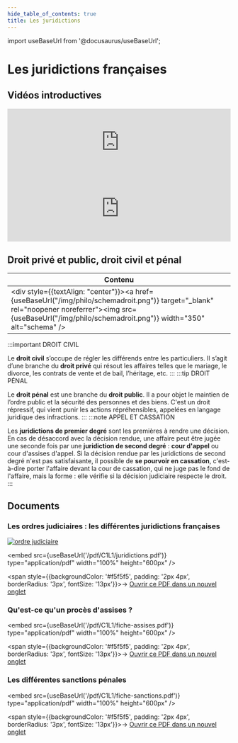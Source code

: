 ```yaml
---
hide_table_of_contents: true
title: Les juridictions
---
```


import useBaseUrl from '@docusaurus/useBaseUrl';

# Les juridictions françaises

## Vidéos introductives

<iframe src="https://www.youtube.com/embed/jqEsqJ73Ef8" width="100%" style={{aspectRatio: "560/315"}} frameborder="0" allowfullscreen allow="accelerometer; autoplay; clipboard-write; encrypted-media; gyroscope; picture-in-picture; web-share"></iframe>

<iframe src="https://www.youtube.com/embed/YJzSbo8tpzY" width="100%" style={{aspectRatio: "560/315"}} frameborder="0" allowfullscreen allow="accelerometer; autoplay; clipboard-write; encrypted-media; gyroscope; picture-in-picture; web-share"></iframe>

## Droit privé et public, droit civil et pénal

| Contenu |
|---|
  | <div style={{textAlign: "center"}}><a href={useBaseUrl("/img/philo/schemadroit.png")} target="_blank" rel="noopener noreferrer"><img src={useBaseUrl("/img/philo/schemadroit.png")} width="350" alt="schema" /></a></div> |  
:::important
DROIT CIVIL

Le **droit civil** s’occupe de régler les différends entre les particuliers.  Il s’agit d’une branche du **droit privé** qui résout les affaires telles que le mariage, le divorce, les contrats de vente et de bail, l’héritage, etc.
:::
:::tip
DROIT PÉNAL

Le **droit pénal** est une branche du **droit public**. Il a pour objet le maintien de l’ordre public et la sécurité des personnes et des biens. C'est un droit répressif, qui vient punir les actions répréhensibles, appelées en langage juridique des infractions.
:::
:::note
APPEL ET CASSATION

Les **juridictions de premier degré** sont les premières à rendre une décision. En cas de désaccord avec la décision rendue, une affaire peut être jugée une seconde fois par une **juridiction de second degré** : **cour d'appel** ou cour d'assises d'appel. Si la décision rendue par les juridictions de second degré n'est pas satisfaisante, il possible de **se pourvoir en cassation**, c'est-à-dire porter l'affaire devant la cour de cassation, qui ne juge pas le fond de l'affaire, mais la forme : elle vérifie si la décision judiciaire respecte le droit.
:::
## Documents
  

### Les ordres judiciaires : les différentes juridictions françaises

<div style={{textAlign: 'center'}}>
  <a href={useBaseUrl('/img/philo/ordre-judiciaire.png')} target="_blank" rel="noopener noreferrer">
    <img
      src={useBaseUrl('/img/philo/ordre-judiciaire.png')}
      alt="ordre judiciaire"
      style={{width: '65%'}}
    />
  </a>
</div>

<embed
  src={useBaseUrl('/pdf/C1L1/juridictions.pdf')}
  type="application/pdf"
  width="100%"
  height="600px"
/>

<span style={{backgroundColor: '#f5f5f5', padding: '2px 4px', borderRadius: '3px', fontSize: '13px'}}>→ [Ouvrir ce PDF dans un nouvel onglet](/pdf/C1L1/juridictions.pdf)</span>

### Qu'est-ce qu'un procès d'assises ?

<embed
  src={useBaseUrl('/pdf/C1L1/fiche-assises.pdf')}
  type="application/pdf"
  width="100%"
  height="600px"
/>

<span style={{backgroundColor: '#f5f5f5', padding: '2px 4px', borderRadius: '3px', fontSize: '13px'}}>→ [Ouvrir ce PDF dans un nouvel onglet](/pdf/C1L1/fiche-assises.pdf)</span>

### Les différentes sanctions pénales

<embed
  src={useBaseUrl('/pdf/C1L1/fiche-sanctions.pdf')}
  type="application/pdf"
  width="100%"
  height="600px"
/>

<span style={{backgroundColor: '#f5f5f5', padding: '2px 4px', borderRadius: '3px', fontSize: '13px'}}>→ [Ouvrir ce PDF dans un nouvel onglet](/pdf/C1L1/fiche-sanctions.pdf)</span>